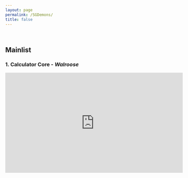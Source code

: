 ```yaml
---
layout: page
permalink: /SGDemons/
title: false
---
```

<br>

## **Mainlist**


### 1. **Calculator Core** - *Walroose*
<iframe width="560" height="315" src="https://www.youtube.com/embed/tpACev0z4ak" title="YouTube video player" frameborder="0" allow="accelerometer; autoplay; clipboard-write; encrypted-media; gyroscope; picture-in-picture" allowfullscreen></iframe>